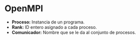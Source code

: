 # OpenMPI

- **Proceso:** Instancia de un programa.
- **Rank:** ID entero asignado a cada proceso.
- **Comunicador:** Nombre que se le da al conjunto de procesos.
